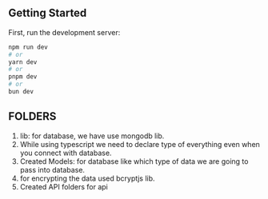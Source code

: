 ## Getting Started

First, run the development server:

```bash
npm run dev
# or
yarn dev
# or
pnpm dev
# or
bun dev
```

## FOLDERS

1. lib: for database, we have use mongodb lib.
2. While using typescript we need to declare type of everything even when you connect with database.
3. Created Models: for database like which type of data we are going to pass into database.
4. for encrypting the data used bcryptjs lib.
5. Created API folders for api
